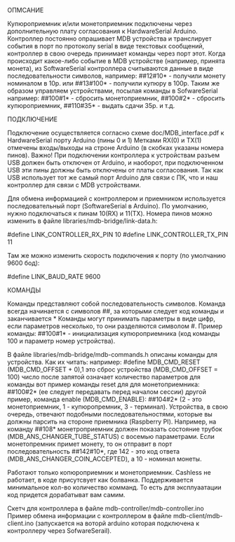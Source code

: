 ОПМСАНИЕ

Купюроприемник и/или монетоприемник подключены через дополнительную плату согласования к HardwareSerial Arduino. Контроллер постоянно опрашивает MDB устройства и транслирует события в порт по протоколу serial в виде текстовых сообщений, контроллер в свою очередь принимает команды через порт этот.
Когда происходит какое-либо событие в MDB устройстве (например, принята монета), из SoftwareSerial контроллера считываются данные в виде последовательности символов, например: ##12#10* - получили монету номиналом в 10р. или ##13#100* - получили купюру в 100р.
Таким же образом управляем устройствами, посылая команды в SofwareSerial например: ##100#1* - сбросить монетоприемник, ##100#2* - сбросить купюроприемник, ##110#35* - выдать сдачи 35р. и т.д.


ПОДКЛЮЧЕНИЕ

Подключение осуществляется согласно схеме doc/MDB_interface.pdf к HardwareSerial порту Arduino (пины 0 и 1)
Метками RX(0) и TX(1) отмечены входы/выходы на строне Arduino (в скобках указаны номера пинов).
Важно! При подключении контроллера к устройствам разъем USB должен быть отключен от Arduino,
и наоборот, при подключенном USB эти пины должны быть отключены от платы согласования. Так как USB использует тот же самый порт
Arduino для связи с ПК, что и наш контроллер для связи с MDB устройствами.

Для обмена информацией с контроллером и приемником используется последовательный порт (SoftwareSerial в Arduino).
По умолчанию, нужно подключаться к пинам 10(RX) и 11(TX). Номера пинов можно изменить в файле libraries/mdb-bridge/link-data.h:

#define LINK_CONTROLLER_RX_PIN 10
#define LINK_CONTROLLER_TX_PIN 11

Там же можно изменить скорость подключения к порту (по умолчанию 9600 бод):

#define LINK_BAUD_RATE 9600


КОМАНДЫ

Команды представляют собой последовательность символов. Команда всегда начинается с символов  ##, за которыми следует код команды и заканчивается *
Команды могут принимать параметры в виде цифр, если параметров несколько, то они разделяются символом #. 
Пример команды: ##100#1* - инициализация купюроприемника (код команды 100 и параметр номер устройства). 

В файле libraries/mdb-bridge/mdb-commands.h описаны команды для устройства.
Как их читать:
например:
#define MDB_CMD_RESET                    (MDB_CMD_OFFSET + 0),1
это сброс устройства (MDB_CMD_OFFSET = 100)
число после запятой означает количество параметров для команды
вот пример команды reset для для монетоприемника: ##100#2* (ее следует передавать перед началом сессии)
другой пример, команда enable (MDB_CMD_ENABLE): ##104#2* (2 - это монетоприемник, 1 - купюропремник, 3 - терминал).
Устройства, в свою очередь, отвечают подобными последовательностями, которые вы должны парсить на стороне приемника (Raspberry PI).
Например, на команду ##108* монетроприемник должен показать состояние трубок (MDB_ANS_CHANGER_TUBE_STATUS) с восемью параметрами.
Если монетопремник примет монету, то он отправит в порт последовательность ##142#10*, где 142 - это код ответа (MDB_ANS_CHANGER_COIN_ACCEPTED), а 10 - номинал монеты.

Работают только копюроприемник и монетоприемник. Cashless не работает, в коде присутсвует как болванка.
Поддерживается минимальное кол-во количество комманд. То есть для эксплуаатации код придется дорабатыват вам самим.

Скетч для контроллера в файле mdb-controller/mdb-controller.ino
Пример обмена информации с контроллером в файле mdb-client/mdb-client.ino (запускается на воторй arduino которая подключена к контроллеру через SofwareSerail).

